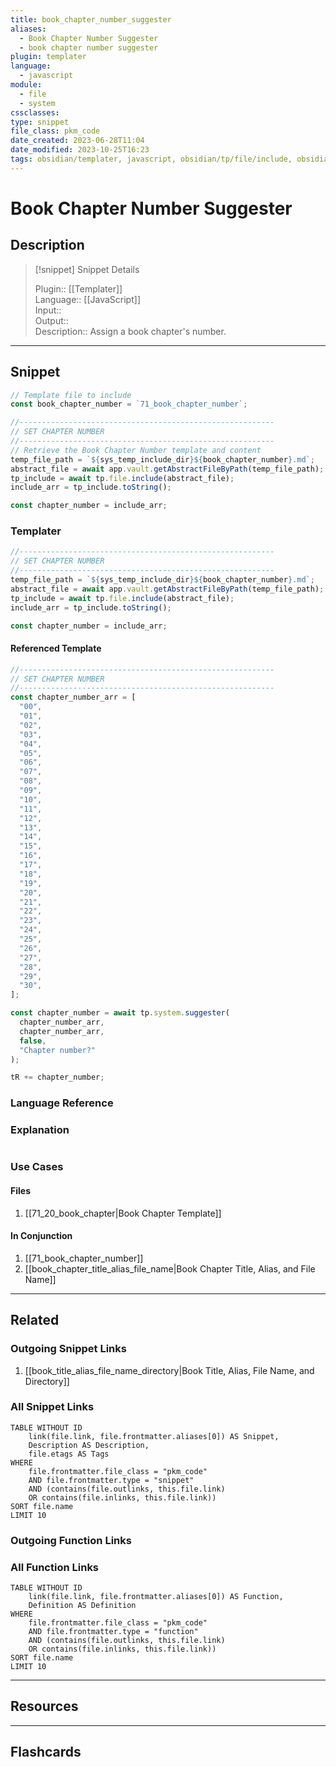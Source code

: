 ```yaml
---
title: book_chapter_number_suggester
aliases:
  - Book Chapter Number Suggester
  - book chapter number suggester
plugin: templater
language:
  - javascript
module:
  - file
  - system
cssclasses:
type: snippet
file_class: pkm_code
date_created: 2023-06-28T11:04
date_modified: 2023-10-25T16:23
tags: obsidian/templater, javascript, obsidian/tp/file/include, obsidian/tp/system/suggester
---
```

# Book Chapter Number Suggester

## Description

> [!snippet] Snippet Details
>  
> Plugin:: [[Templater]]  
> Language:: [[JavaScript]]  
> Input::  
> Output::  
> Description:: Assign a book chapter's number.

---

## Snippet

<!-- Add the full code including explanatory comments  -->

```javascript
// Template file to include
const book_chapter_number = `71_book_chapter_number`;

//---------------------------------------------------------  
// SET CHAPTER NUMBER
//---------------------------------------------------------
// Retrieve the Book Chapter Number template and content
temp_file_path = `${sys_temp_include_dir}${book_chapter_number}.md`;
abstract_file = await app.vault.getAbstractFileByPath(temp_file_path);
tp_include = await tp.file.include(abstract_file);
include_arr = tp_include.toString();

const chapter_number = include_arr;
```

### Templater

<!-- Add the full code as it appears in the template  -->  
<!-- Exclude explanatory comments  -->

```javascript
//---------------------------------------------------------  
// SET CHAPTER NUMBER
//---------------------------------------------------------
temp_file_path = `${sys_temp_include_dir}${book_chapter_number}.md`;
abstract_file = await app.vault.getAbstractFileByPath(temp_file_path);
tp_include = await tp.file.include(abstract_file);
include_arr = tp_include.toString();

const chapter_number = include_arr;
```

#### Referenced Template

<!-- If applicable, add the referenced template  -->

```javascript
//---------------------------------------------------------  
// SET CHAPTER NUMBER
//---------------------------------------------------------
const chapter_number_arr = [
  "00",
  "01",
  "02",
  "03",
  "04",
  "05",
  "06",
  "07",
  "08",
  "09",
  "10",
  "11",
  "12",
  "13",
  "14",
  "15",
  "16",
  "17",
  "18",
  "19",
  "20",
  "21",
  "22",
  "23",
  "24",
  "25",
  "26",
  "27",
  "28",
  "29",
  "30",
];

const chapter_number = await tp.system.suggester(
  chapter_number_arr,
  chapter_number_arr,
  false,
  "Chapter number?"
);

tR += chapter_number;
```

### Language Reference

<!-- Recreate the code with links to files  -->

### Explanation

```javascript

```

### Use Cases

#### Files

<!-- Files containing the snippet  -->

1. [[71_20_book_chapter|Book Chapter Template]]

#### In Conjunction

<!-- Snippets used together with this snippet  -->

1. [[71_book_chapter_number]]
2. [[book_chapter_title_alias_file_name|Book Chapter Title, Alias, and File Name]]

---

## Related

### Outgoing Snippet Links

<!-- Link related snippet here -->

1. [[book_title_alias_file_name_directory|Book Title, Alias, File Name, and Directory]]

### All Snippet Links

<!-- Query limit 10  -->

```dataview
TABLE WITHOUT ID
	link(file.link, file.frontmatter.aliases[0]) AS Snippet,
	Description AS Description,
	file.etags AS Tags
WHERE 
	file.frontmatter.file_class = "pkm_code"
	AND file.frontmatter.type = "snippet"
	AND (contains(file.outlinks, this.file.link)
	OR contains(file.inlinks, this.file.link))
SORT file.name
LIMIT 10
```

### Outgoing Function Links

<!-- Link related functions here -->

### All Function Links

<!-- Query limit 10  -->

```dataview
TABLE WITHOUT ID
	link(file.link, file.frontmatter.aliases[0]) AS Function,
	Definition AS Definition
WHERE 
	file.frontmatter.file_class = "pkm_code"
	AND file.frontmatter.type = "function"
	AND (contains(file.outlinks, this.file.link)
	OR contains(file.inlinks, this.file.link))
SORT file.name
LIMIT 10
```

---

## Resources

---

## Flashcards
